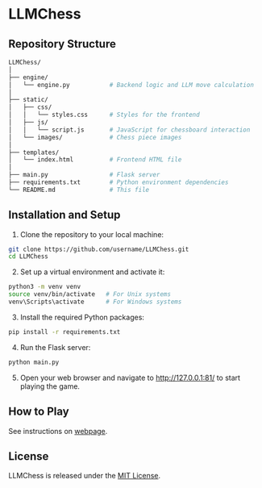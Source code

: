 # LLMChess 

## Repository Structure

```graphql
LLMChess/
│
├── engine/
│   └── engine.py           # Backend logic and LLM move calculation
│
├── static/
│   ├── css/
│   │   └── styles.css      # Styles for the frontend
│   ├── js/
│   │   └── script.js       # JavaScript for chessboard interaction
│   └── images/             # Chess piece images
│
├── templates/
│   └── index.html          # Frontend HTML file
│
├── main.py                 # Flask server
├── requirements.txt        # Python environment dependencies
└── README.md               # This file
```

## Installation and Setup

1. Clone the repository to your local machine:

```bash
git clone https://github.com/username/LLMChess.git
cd LLMChess
```

2. Set up a virtual environment and activate it:

```bash 
python3 -m venv venv
source venv/bin/activate   # For Unix systems
venv\Scripts\activate      # For Windows systems
```

3. Install the required Python packages:

```bash
pip install -r requirements.txt
```

4. Run the Flask server:

```bash
python main.py
```

5. Open your web browser and navigate to http://127.0.0.1:81/ to start playing the game.

## How to Play

See instructions on [webpage](https://llmchess.org/).


## License

LLMChess is released under the [MIT License](LICENSE).